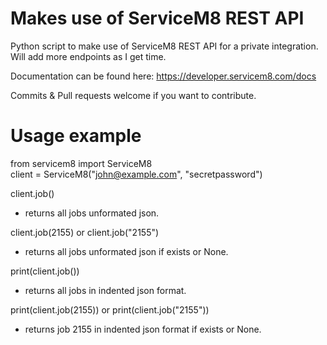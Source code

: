 # Makes use of ServiceM8 REST API
Python script to make use of ServiceM8 REST API for a private integration.
Will add more endpoints as I get time.

Documentation can be found here: https://developer.servicem8.com/docs

Commits & Pull requests welcome if you want to contribute.

# Usage example
from servicem8 import ServiceM8<br>
client = ServiceM8("john@example.com", "secretpassword")

client.job()
  - returns all jobs unformated json.

client.job(2155) or client.job("2155")
  - returns all jobs unformated json if exists or None.

print(client.job())
  - returns all jobs in indented json format.

print(client.job(2155)) or print(client.job("2155"))
  - returns job 2155 in indented json format if exists or None.

